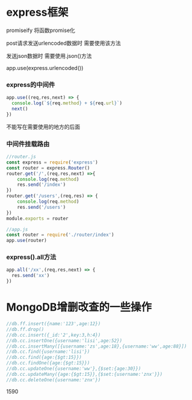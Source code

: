 # express框架

promiseify 将函数promise化

post请求发送urlencoded数据时 需要使用该方法

发送json数据时 需要使用.json()方法

app.use(express.urlencoded())



### express的中间件 

```js
app.use((req,res,next) => {
  console.log(`${req.method} + ${req.url}`)
  next()
})
```

不能写在需要使用的地方的后面

### 中间件挂载路由

```js
//router.js
const express = require('express')
const router = express.Router()
router.get('/',(req,res,next) =>{
    console.log(req.method)
    res.send('/index')
})
router.get('/users',(req,res) => {
    console.log(req.method)
    res.send('/users')
})
module.exports = router

//app.js
const router = require('./router/index')
app.use(router)
```



### express().all方法

```js
app.all('/xx',(req,res,next) => {
  res.send('xx')
})
```



# MongoDB增删改查的一些操作

```js
//db.ff.insert({name:'123',age:12})
//db.ff.drop()
//db.cc.insert({_id:'2',key:3,h:4})
//db.cc.insertOne({username:'lisi',age:52})
//db.cc.insertMany([{username:'zs',age:18},{username:'ww',age:88}])
//db.cc.find({username:'lisi'})
//db.cc.find({age:{$gt:15}})
//db.cc.findOne({age:{$gt:15}})
//db.cc.updateOne({username:'ww'},{$set:{age:30}})
//db.cc.updateMany({age:{$gt:15}},{$set:{username:'znx'}})
//db.cc.deleteOne({username:'znx'})
```

1590